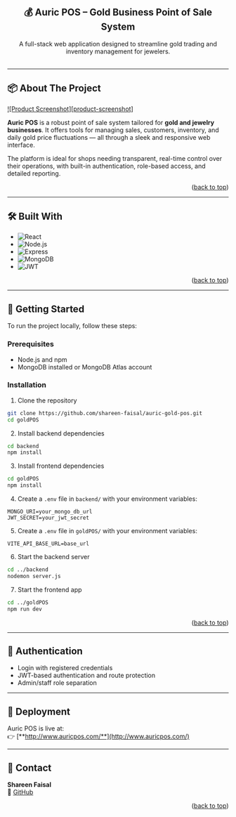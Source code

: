 <a id="readme-top"></a>

<div align="center">
  <h2 align="center">💰 Auric POS – Gold Business Point of Sale System</h2>

  <p align="center">
    A full-stack web application designed to streamline gold trading and inventory management for jewelers.
    <br />
    <br />
  </p>
</div>

---

## 📦 About The Project

[![Product Screenshot][product-screenshot]](https://github.com/shareen-faisal/auric-gold-pos)

**Auric POS** is a robust point of sale system tailored for **gold and jewelry businesses**. It offers tools for managing sales, customers, inventory, and daily gold price fluctuations — all through a sleek and responsive web interface.

The platform is ideal for shops needing transparent, real-time control over their operations, with built-in authentication, role-based access, and detailed reporting.

<p align="right">(<a href="#readme-top">back to top</a>)</p>

---

## 🛠️ Built With

- ![React](https://img.shields.io/badge/React-20232a?style=for-the-badge&logo=react&logoColor=61dafb)
- ![Node.js](https://img.shields.io/badge/Node.js-43853d?style=for-the-badge&logo=node.js&logoColor=white)
- ![Express](https://img.shields.io/badge/Express.js-000000?style=for-the-badge&logo=express&logoColor=white)
- ![MongoDB](https://img.shields.io/badge/MongoDB-4ea94b?style=for-the-badge&logo=mongodb&logoColor=white)
- ![JWT](https://img.shields.io/badge/JWT-000000?style=for-the-badge&logo=jsonwebtokens&logoColor=white)

<p align="right">(<a href="#readme-top">back to top</a>)</p>

---

## 🧪 Getting Started

To run the project locally, follow these steps:

### Prerequisites

- Node.js and npm
- MongoDB installed or MongoDB Atlas account

### Installation

1. Clone the repository

```bash
git clone https://github.com/shareen-faisal/auric-gold-pos.git
cd goldPOS
```

2. Install backend dependencies

```bash
cd backend
npm install
```

3. Install frontend dependencies

```bash
cd goldPOS
npm install
```

4. Create a `.env` file in `backend/` with your environment variables:

```env
MONGO_URI=your_mongo_db_url
JWT_SECRET=your_jwt_secret
```

5. Create a `.env` file in `goldPOS/` with your environment variables:

```env
VITE_API_BASE_URL=base_url
```

6. Start the backend server

```bash
cd ../backend
nodemon server.js
```

7. Start the frontend app

```bash
cd ../goldPOS
npm run dev
```

<p align="right">(<a href="#readme-top">back to top</a>)</p>

---

## 🔐 Authentication

- Login with registered credentials
- JWT-based authentication and route protection
- Admin/staff role separation

---

## 📌 Deployment

Auric POS is live at:  
👉 [**http://www.auricpos.com/**](http://www.auricpos.com/)

---

## 📧 Contact

**Shareen Faisal**  
🔗 [GitHub](https://github.com/shareen-faisal)

<p align="right">(<a href="#readme-top">back to top</a>)</p>
